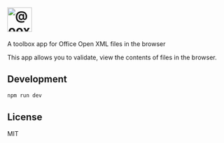 <h1>
    <picture>
        <source media="(prefers-color-scheme: dark)" srcset="https://ooxml-tools.github.io/design/images/toolbox-dark.png">
        <source media="(prefers-color-scheme: light)" srcset="https://ooxml-tools.github.io/design/images/toolbox-light.png">
        <img alt="@ooxml-tools/toolbox" height="56" src="https://ooxml-tools.github.io/design/images/toolbox-light.png">
    </picture>
</h1>

A toolbox app for Office Open XML files in the browser

This app allows you to validate, view the contents of files in the browser.


## Development

```bash
npm run dev
```

## License
MIT

